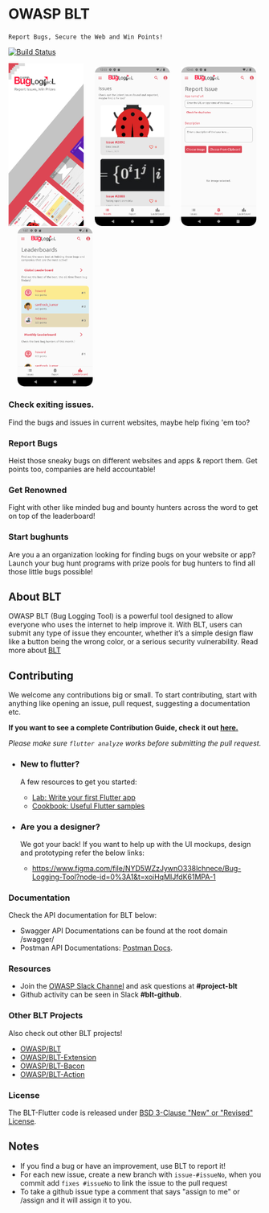 # OWASP BLT

`Report Bugs, Secure the Web and Win Points!`

[![Build Status](https://github.com/OWASP/BLT/actions/workflows/auto-merge.yml/badge.svg)](https://github.com/OWASP/BLT/actions)

<img src="./assets/github/gh_screen1.png" width=150> &emsp;
<img src="./assets/github/gh_screen2.png" width=150> &emsp;
<img src="./assets/github/gh_screen3.png" width=150> &emsp;
<img src="./assets/github/gh_screen4.png" width=150> &emsp;

### Check exiting issues.
Find the bugs and issues in current websites, maybe help fixing 'em too?

### Report Bugs
Heist those sneaky bugs on different websites and apps & report them. Get points too, companies are held accountable!

### Get Renowned
Fight with other like minded bug and bounty hunters across the word to get on top of the leaderboard!

### Start bughunts
Are you a an organization looking for finding bugs on your website or app? Launch your bug hunt programs with prize pools for bug hunters to find all those little bugs possible!

## About BLT

OWASP BLT (Bug Logging Tool) is a powerful tool designed to allow everyone who uses the internet to help improve it. With BLT, users can submit any type of issue they encounter, whether it’s a simple design flaw like a button being the wrong color, or a serious security vulnerability. Read more about [BLT](https://owasp.org/www-project-bug-logging-tool/) 

## Contributing
We welcome any contributions big or small. To start contributing, start with anything like opening an issue, pull request, suggesting a documentation etc.

__If you want to see a complete Contribution Guide, check it out [here.](./CONTRIBUTING.md)__

_Please make sure `flutter analyze` works before submitting the pull request._

- ### New to flutter?
    A few resources to get you started:

    - [Lab: Write your first Flutter app](https://flutter.dev/docs/get-started/codelab)
    - [Cookbook: Useful Flutter samples](https://flutter.dev/docs/cookbook)

- ### Are you a designer?
    We got your back! If you want to help up with the UI mockups, design and prototyping refer the below links:
    - https://www.figma.com/file/NYD5WZzJywnO338lchnece/Bug-Logging-Tool?node-id=0%3A1&t=xoiHqMIJfdK61MPA-1

### Documentation
Check the API documentation for BLT below:

- Swagger API Documentations can be found at the root domain /swagger/
- Postman API Documentations: [Postman Docs](https://documenter.getpostman.com/view/19782933/VUqpscyV).

### Resources
- Join the [OWASP Slack Channel](https://owasp.org/slack/invite) and ask questions at **#project-blt**
- Github activity can be seen in Slack **#blt-github**.

### Other BLT Projects
Also check out other BLT projects!

- [OWASP/BLT](https://www.github.com/OWASP/BLT)
- [OWASP/BLT-Extension](https://www.github.com/OWASP/BLT-Extension)
- [OWASP/BLT-Bacon](https://www.github.com/OWASP/BLT-Bacon)
- [OWASP/BLT-Action](https://www.github.com/OWASP/BLT-Action)  

### License
The BLT-Flutter code is released under [BSD 3-Clause "New" or "Revised" License](https://github.com/OWASP/BLT-Flutter/blob/main/LICENSE).

## Notes
- If you find a bug or have an improvement, use BLT to report it!
- For each new issue, create a new branch with `issue-#issueNo`, when you commit add `fixes #issueNo` to link the issue to the pull request
- To take a github issue type a comment that says "assign to me" or /assign and it will assign it to you.
